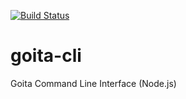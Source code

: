 [![Build Status](https://travis-ci.org/Goita/goita-cli.svg?branch=master)](https://travis-ci.org/Goita/goita-cli)

# goita-cli
Goita Command Line Interface (Node.js)
